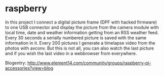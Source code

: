 raspberry
=========

In this project I connect a digital picture frame (DPF with hacked firmware) to one USB connector and display the picture from the camera module with local time, date and weather information getting from an RSS weather feed. Every 30 seconds a serially numbered picture is saved with the same information in it. Every 200 pictures I generate a timelapse video from the photos with avconv. But this is not all, you can also watch the last picture and if you wish the last video in a webbrowser from everywhere.

 
Blogentry: http://www.element14.com/community/groups/raspberry-pi-accessories?view=blog
